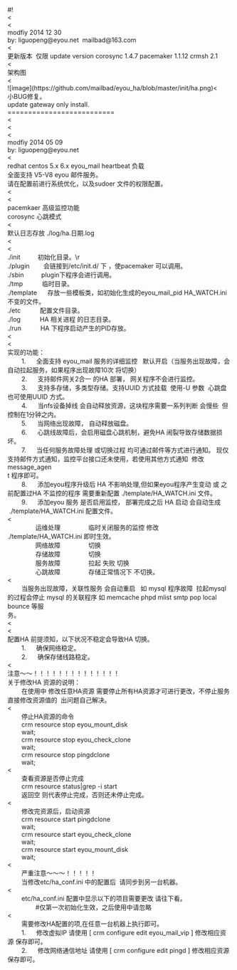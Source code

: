 <div>#!</div><div><<br>
</div><div><<br>
</div><div>modfiy 2014 12 30</div><div>by: liguopeng@eyou.net &nbsp;mailbad@163.com</div><div><<br>
</div><div>更新版本 &nbsp;仅限 update version corosync 1.4.7 pacemaker 1.1.12 crmsh 2.1</div><<br>
<div>架构图</div><<br>
<div>![image](https://github.com/mailbad/eyou_ha/blob/master/init/ha.png)</dir><<br>
<div>小BUG修复。</div><div>update gateway only install.</div><div>==========================</div><div><<br>
</div><div><<br>
</div><div><<br>
</div><div>modfiy 2014 05 09</div><div>by: liguopeng@eyou.net</div><div><<br>
</div><div>redhat centos 5.x 6.x eyou_mail heartbeat 负载</div><div>全面支持 V5-V8 eyou 邮件服务。</div><div>请在配置前进行系统优化，以及sudoer 文件的权限配置。</div><div><<br>
</div><div><<br>
</div><div>pacemkaer 高级监控功能</div><div>corosync 心跳模式</div><div><<br>
</div><div>默认日志存放 ./log/ha.日期.log</div><div><<br>
</div><div><<br>
</div><div>./init &nbsp; &nbsp; &nbsp; &nbsp; &nbsp;初始化目录。\r</div><div>./plugin &nbsp; &nbsp; &nbsp; &nbsp;会链接到/etc/init.d/ 下 ，使pacemaker 可以调用。</div><div>./sbin &nbsp; &nbsp; &nbsp; &nbsp; &nbsp;plugin下程序会进行调用。</div><div>./tmp &nbsp; &nbsp; &nbsp; &nbsp; &nbsp; 临时目录。</div><div>./template &nbsp; &nbsp; &nbsp;存放一些模板类，如初始化生成的eyou_mail_pid HA_WATCH.ini 不变的文件。</div><div>./etc &nbsp; &nbsp; &nbsp; &nbsp; &nbsp; 配置文件目录。</div><div>./log &nbsp; &nbsp; &nbsp; &nbsp; &nbsp; HA 相关进程 的日志目录。</div><div>./run &nbsp; &nbsp; &nbsp; &nbsp; &nbsp; HA 下程序启动产生的PID存放。</div><div><<br>
</div><div><<br>
</div><div>实现的功能：</div><div>&nbsp; &nbsp; &nbsp; &nbsp; 1. &nbsp; &nbsp; &nbsp;全面支持 eyou_mail 服务的详细监控 &nbsp; 默认开启（当服务出现故障，会自动拉起服务，如果程序出现故障10次 将切换）</div><div>&nbsp; &nbsp; &nbsp; &nbsp; 2. &nbsp; &nbsp; &nbsp;支持邮件网关2合一 的HA 部署， 网关程序不会进行监控。</div><div>&nbsp; &nbsp; &nbsp; &nbsp; 3. &nbsp; &nbsp; &nbsp;支持多存储，多类型存储。支持UUID 方式挂载 &nbsp;使用-U 参数 &nbsp;心跳盘也可使用UUID 方式。</div><div>&nbsp; &nbsp; &nbsp; &nbsp; 4. &nbsp; &nbsp; &nbsp;当nfs设备掉线 会自动释放资源，这块程序需要一系列判断 会慢些 &nbsp;但控制在1分钟之内。</div><div>&nbsp; &nbsp; &nbsp; &nbsp; 5. &nbsp; &nbsp; &nbsp;当网络出现故障， 自动释放磁盘。</div><div>&nbsp; &nbsp; &nbsp; &nbsp; 6. &nbsp; &nbsp; &nbsp;心跳线故障后，会启用磁盘心跳机制，避免HA 闹裂导致存储数据损坏。</div><div>&nbsp; &nbsp; &nbsp; &nbsp; 7. &nbsp; &nbsp; &nbsp;当任何服务故障处理 或切换过程 均可通过邮件等方式进行通知。 现仅支持邮件方式通知，监控平台接口还未使用，若使用其他方式通知 &nbsp;修改 message_agen</div><div>t 程序即可。</div><div>&nbsp; &nbsp; &nbsp; &nbsp; 8. &nbsp; &nbsp; &nbsp;添加eyou程序升级后 HA 不影响处理,但如果eyou程序产生变动 或 之前配置过HA 不监控的程序 需要重新配置 ./template/HA_WATCH.ini 文件。</div><div>&nbsp; &nbsp; &nbsp; &nbsp; 9. &nbsp; &nbsp; &nbsp;添加eyou 服务 是否启用监控， 部署完成之后 HA 启动 会自动生成 &nbsp;./template/HA_WATCH.ini 配置文件。</div><div><<br>
</div><div>&nbsp; &nbsp; &nbsp; &nbsp; &nbsp; &nbsp; &nbsp; &nbsp; 运维处理 &nbsp; &nbsp; &nbsp; &nbsp; &nbsp; &nbsp; &nbsp; &nbsp;临时关闭服务的监控 修改 ./template/HA_WATCH.ini 即时生效。</div><div>&nbsp; &nbsp; &nbsp; &nbsp; &nbsp; &nbsp; &nbsp; &nbsp; 网络故障 &nbsp; &nbsp; &nbsp; &nbsp; &nbsp; &nbsp; &nbsp; &nbsp;切换</div><div>&nbsp; &nbsp; &nbsp; &nbsp; &nbsp; &nbsp; &nbsp; &nbsp; 存储故障 &nbsp; &nbsp; &nbsp; &nbsp; &nbsp; &nbsp; &nbsp; &nbsp;切换</div><div>&nbsp; &nbsp; &nbsp; &nbsp; &nbsp; &nbsp; &nbsp; &nbsp; 服务故障 &nbsp; &nbsp; &nbsp; &nbsp; &nbsp; &nbsp; &nbsp; &nbsp;拉起 失败 切换</div><div>&nbsp; &nbsp; &nbsp; &nbsp; &nbsp; &nbsp; &nbsp; &nbsp; 心跳故障 &nbsp; &nbsp; &nbsp; &nbsp; &nbsp; &nbsp; &nbsp; &nbsp;存储正常情况下 不切换。</div><div><<br>
</div><div>&nbsp; &nbsp; &nbsp; &nbsp; 当服务出现故障，关联性服务 会自动重启 &nbsp; 如 mysql 程序故障 &nbsp;拉起mysql的过程会停止 mysql 的关联程序 如 memcache phpd mlist smtp pop local bounce 等服</div><div>务。</div><div><<br>
</div><div><<br>
</div><div>配置HA 前提须知，以下状况不稳定会导致HA 切换。</div><div>&nbsp; &nbsp; &nbsp; &nbsp; 1. &nbsp; &nbsp; &nbsp;确保网络稳定。</div><div>&nbsp; &nbsp; &nbsp; &nbsp; 2. &nbsp; &nbsp; &nbsp;确保存储线路稳定。</div><div><<br>
</div><div>注意～～！！！！！！！！！！！！！！</div><div>关于修改HA 资源的说明：</div><div>&nbsp; &nbsp; &nbsp; &nbsp; 在使用中 修改任意HA资源 需要停止所有HA资源才可进行更改，不停止服务直接修改资源值的 &nbsp;出问题自己解决。</div><div><<br>
</div><div>&nbsp; &nbsp; &nbsp; &nbsp; 停止HA资源的命令</div><div>&nbsp; &nbsp; &nbsp; &nbsp; crm resource stop eyou_mount_disk</div><div>&nbsp; &nbsp; &nbsp; &nbsp; wait;</div><div>&nbsp; &nbsp; &nbsp; &nbsp; crm resource stop eyou_check_clone</div><div>&nbsp; &nbsp; &nbsp; &nbsp; wait;</div><div>&nbsp; &nbsp; &nbsp; &nbsp; crm resource stop pingdclone</div><div>&nbsp; &nbsp; &nbsp; &nbsp; wait;</div><div><<br>
</div><div>&nbsp; &nbsp; &nbsp; &nbsp; 查看资源是否停止完成</div><div>&nbsp; &nbsp; &nbsp; &nbsp; crm resource status|grep -i start</div><div>&nbsp; &nbsp; &nbsp; &nbsp; 返回空 则代表停止完成，否则还未停止完成。</div><div><<br>
</div><div>&nbsp; &nbsp; &nbsp; &nbsp; 修改完资源后，启动资源</div><div>&nbsp; &nbsp; &nbsp; &nbsp; crm resource start pingdclone</div><div>&nbsp; &nbsp; &nbsp; &nbsp; wait;</div><div>&nbsp; &nbsp; &nbsp; &nbsp; crm resource start eyou_check_clone</div><div>&nbsp; &nbsp; &nbsp; &nbsp; wait;</div><div>&nbsp; &nbsp; &nbsp; &nbsp; crm resource start eyou_mount_disk</div><div>&nbsp; &nbsp; &nbsp; &nbsp; wait;</div><div><<br>
</div><div>&nbsp; &nbsp; &nbsp; &nbsp; 严重注意～～～！！！！！</div><div>&nbsp; &nbsp; &nbsp; &nbsp; 当修改etc/ha_conf.ini 中的配置后 &nbsp;请同步到另一台机器。</div><div><<br>
</div><div>&nbsp; &nbsp; &nbsp; &nbsp; etc/ha_conf.ini 配置中显示以下的项目需要更改 请往下看。</div><div>&nbsp; &nbsp; &nbsp; &nbsp; &nbsp; &nbsp; &nbsp; &nbsp; #仅第一次初始化生效，之后使用中请忽略</div><div><<br>
</div><div>&nbsp; &nbsp; &nbsp; &nbsp; 需要修改HA配置的项,在任意一台机器上执行即可。</div><div>&nbsp; &nbsp; &nbsp; &nbsp; 1. &nbsp; &nbsp; &nbsp;修改虚拟IP 请使用 [ crm configure edit eyou_mail_vip ] 修改相应资源 保存即可。</div><div>&nbsp; &nbsp; &nbsp; &nbsp; 2. &nbsp; &nbsp; &nbsp;修改网络通信地址 请使用 [ crm configure edit pingd ] 修改相应资源 保存即可。</div>

